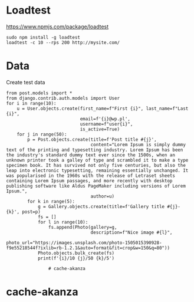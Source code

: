 # Loadtest
https://www.npmjs.com/package/loadtest
   
    sudo npm install -g loadtest
    loadtest -c 10 --rps 200 http://mysite.com/

# Data
Create test data
    
    from post.models import *
    from django.contrib.auth.models import User
    for i in range(10):
        u = User.objects.create(first_name=f"First {i}", last_name=f"Last {i}",
                                email=f'{i}@wp.pl',
                                username=f"user{i}",
                                is_active=True)
        for j in range(50):
            p = Post.objects.create(title=f'Post title #{j}',
                                    content="Lorem Ipsum is simply dummy text of the printing and typesetting industry. Lorem Ipsum has been the industry's standard dummy text ever since the 1500s, when an unknown printer took a galley of type and scrambled it to make a type specimen book. It has survived not only five centuries, but also the leap into electronic typesetting, remaining essentially unchanged. It was popularised in the 1960s with the release of Letraset sheets containing Lorem Ipsum passages, and more recently with desktop publishing software like Aldus PageMaker including versions of Lorem Ipsum.",
                                    author=u)
            for k in range(5):
                g = Gallery.objects.create(title=f'Gallery title #{j}-{k}', post=p)
                fs = []
                for l in range(10):
                    fs.append(Photo(gallery=g,
                                    description=f"Nice image #{l}",
                                    photo_url="https://images.unsplash.com/photo-1505015390928-f9e55218544f?ixlib=rb-1.2.1&auto=format&fit=crop&w=150&q=80"))
                Photo.objects.bulk_create(fs)
                print(f'{i}/10 {j}/50 {k}/5')
                    
                    # cache-akanza
# cache-akanza

